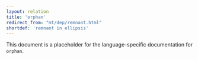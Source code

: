 ```yaml
---
layout: relation
title: 'orphan'
redirect_from: "mt/dep/remnant.html"
shortdef: 'remnant in ellipsis'
---
```


This document is a placeholder for the language-specific documentation
for `orphan`.
